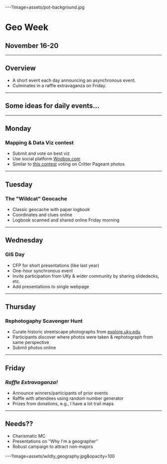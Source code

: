 ---?image=assets/pot-background.jpg
# Geo Week
## November 16-20

---
## Overview
* A short event each day announcing an asynchronous event. 
* Culminates in a raffle extravaganza on Friday.


---
## Some ideas for daily events...

---
## Monday
### Mapping & Data Viz contest
* Submit and vote on best viz
* Use social platform [Woobox.com](https://woobox.com)
* Similar to [this contest](https://thewoodlandsac.com/OPA/) voting on Critter Pageant photos

---
## Tuesday
### The "Wildcat" Geocache
* Classic geocache with paper logbook
* Coordinates and clues online
* Logbook scanned and shared online Friday morning

---
## Wednesday
### GIS Day
* CFP for short presentations (like last year)
* One-hour synchronous event
* Invite participation from UKy & wider community by sharing slidedecks, etc.
* Add presentations to single webpage 

---
## Thursday
### Rephotogaphy Scavenger Hunt
* Curate historic streetscape photographs from [explore.uky.edu](https://exploreuk.uky.edu/)
* Participants discover where photos were taken & rephotograph from same perspective
* Submit photos online

---
## Friday
### *Raffle Extravaganza!*
* Announce winners/participants of prior events
* Raffle with attendees using random number generator
* Prizes from donations, e.g., I have a lot trail maps


---
## Needs??
* Charismatic MC
* Presentations on "Why I'm a geographer"
* Robust campaign to attract non-majors

---?image=assets/wildly_geography.jpg&opacity=100